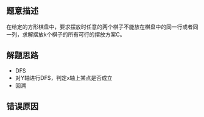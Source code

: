 ## 题意描述 ##
在给定的方形棋盘中，要求摆放时任意的两个棋子不能放在棋盘中的同一行或者同一列，求解摆放k个棋子的所有可行的摆放方案C。
## 解题思路 ##
* DFS
* 对Y轴进行DFS，判定x轴上某点是否成立
* 回溯
## 错误原因 ##